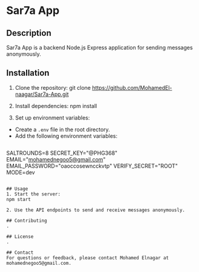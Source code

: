 # Sar7a App

## Description
Sar7a App is a backend Node.js Express application for sending messages anonymously.

## Installation
1. Clone the repository:
git clone https://github.com/MohamedEl-naagar/Sar7a-App.git

2. Install dependencies:
npm install

3. Set up environment variables:
- Create a `.env` file in the root directory.
- Add the following environment variables:
  ```
 SALTROUNDS=8
SECRET_KEY="@PHG368"
EMAIL="mohamednegoo5@gmail.com"
EMAIL_PASSWORD="oaoccosewncckvtp"
VERIFY_SECRET="ROOT"
MODE=dev
  ```

## Usage
1. Start the server:
npm start

2. Use the API endpoints to send and receive messages anonymously.

## Contributing
.

## License
.

## Contact
For questions or feedback, please contact Mohamed Elnagar at mohamednegoo5@gmail.com.


